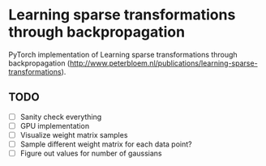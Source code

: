 # Learning sparse transformations through backpropagation

PyTorch implementation of Learning sparse transformations through backpropagation (http://www.peterbloem.nl/publications/learning-sparse-transformations).

## TODO
- [ ] Sanity check everything
- [ ] GPU implementation
- [ ] Visualize weight matrix samples
- [ ] Sample different weight matrix for each data point?
- [ ] Figure out values for number of gaussians
